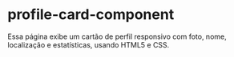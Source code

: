 # profile-card-component
Essa página exibe um cartão de perfil responsivo com foto, nome, localização e estatísticas, usando HTML5 e CSS.
